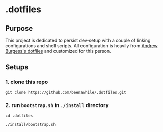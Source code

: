 # .dotfiles

## Purpose

This project is dedicated to persist dev-setup with a couple of linking configurations and shell scripts. All configuration is heavily from [Andrew Burgess's dotfiles](https://www.youtube.com/watch?v=5oXy6ktYs7I) and customized for this person.

## Setups

### 1. clone this repo
```shell
git clone https://github.com/beenawhile/.dotfiles.git
```
### 2. run `bootstrap.sh` in `./install` directory
```shell
cd .dotfiles
```

```shell
./install/bootstrap.sh
```
